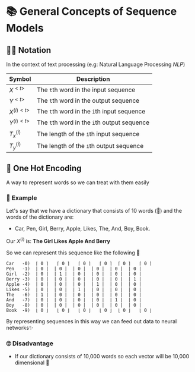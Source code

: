# 📚 General Concepts of Sequence Models

## 👩‍🏫 Notation

In the context of text processing (e.g: Natural Language Processing _NLP_)

| Symbol                             | Description                                 |
| ---------------------------------- |---------------------------------------------|
| $X^{<t>}$           | The `t`th word in the input sequence        |
| $Y^{<t>}$             | The `t`th word in the output sequence       |
| $X^{(i)<t>}$   | The `t`th word in the `i`th input sequence  |
| $Y^{(i)<t>}$   | The `t`th word in the `i`th output sequence |
| $T^{(i)}_x$ | The length of the `i`th input sequence      |
| $T^{(i)}_y$ | The length of the `i`th output sequence     |

## 🚀 One Hot Encoding
A way to represent words so we can treat with them easily 

### 🔎 Example
Let's say that we have a dictionary that consists of 10 words (🤭) and the words of the dictionary are: 
- Car, Pen, Girl, Berry, Apple, Likes, The, And, Boy, Book.

Our $X^{(i)}$ is: **The Girl Likes Apple And Berry**

So we can represent this sequence like the following 👀

```
Car   -0)  ⌈ 0 ⌉   ⌈ 0 ⌉   ⌈ 0 ⌉   ⌈ 0 ⌉  ⌈ 0 ⌉   ⌈ 0 ⌉ 
Pen   -1)  | 0 |  | 0 |  | 0 |  | 0 |  | 0 |  | 0 |
Girl  -2)  | 0 |  | 1 |  | 0 |  | 0 |  | 0 |  | 0 |
Berry -3)  | 0 |  | 0 |  | 0 |  | 0 |  | 0 |  | 1 |
Apple -4)  | 0 |  | 0 |  | 0 |  | 1 |  | 0 |  | 0 |
Likes -5)  | 0 |  | 0 |  | 1 |  | 0 |  | 0 |  | 0 |
The   -6)  | 1 |  | 0 |  | 0 |  | 0 |  | 0 |  | 0 |
And   -7)  | 0 |  | 0 |  | 0 |  | 0 |  | 1 |  | 0 |
Boy   -8)  | 0 |  | 0 |  | 0 |  | 0 |  | 0 |  | 0 |
Book  -9)  ⌊ 0 ⌋   ⌊ 0 ⌋   ⌊ 0 ⌋   ⌊ 0 ⌋  ⌊ 0 ⌋   ⌊ 0 ⌋
```

By representing sequences in this way we can feed out data to neural networks✨

### 🙄 Disadvantage
- If our dictionary consists of 10,000 words so each vector will be 10,000 dimensional 🤕 
